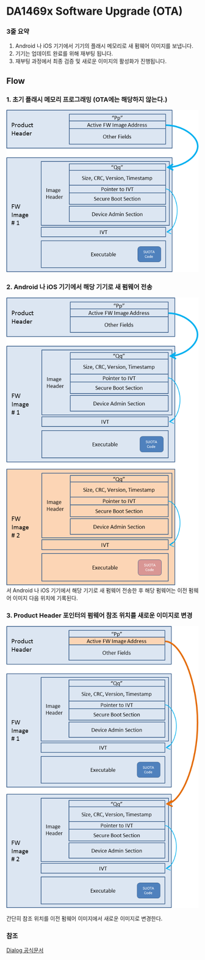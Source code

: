 # DA1469x Software Upgrade (OTA)

### 3줄 요약
1. Android 나 iOS 기기에서 기기의 플래시 메모리로 새 펌웨어 이미지를 보냅니다.
2. 기기는 업데이트 완료를 위해 재부팅 됩니다.
3. 재부팅 과정에서 최종 검증 및 새로운 이미지의 활성화가 진행됩니다.

## Flow
### 1. 초기 플래시 메모리 프로그래밍 (OTA에는 해당하지 않는다.)
![Product Header + 첫번 째 펌웨어 이미지 프로그래밍](../../../res/asset/fota_1.png)
### 2. Android 나 iOS 기기에서 해당 기기로 새 펌웨어 전송
![Android 나 iOS 기기에서 해당 기기의 이전 펌웨어 다음으로 새 펌웨어 전송](../../../res/asset/fota_2.png)
서
Android 나 iOS 기기에서 해당 기기로 새 펌웨어 전송한 후 해당 펌웨어는 이전 펌웨어 이미지 다음 위치에 기록된다.

### 3. Product Header 포인터의 펌웨어 참조 위치를 새로운 이미지로 변경
 ![Product Header 포인터는 이전 펌웨어 이미지의 참조를 끊고 새로운 이미지로 참조를 변경](../../../res/asset/fota_3.png)

간단히 참조 위치를 이전 펌웨어 이미지에서 새로운 이미지로 변경한다.

### 참조
[Dialog 공식문서](http://lpccs-docs.dialog-semiconductor.com/um-b-092-da1469x_software_platform_reference/User_guides/User_guides.html#)